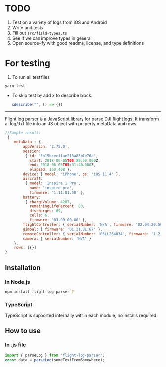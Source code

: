 # TODO

1. Test on a variety of logs from iOS and Android
2. Write unit tests
3. Fill out `src/field-types.ts`
4. See if we can improve types in general
5. Open source-ify with good readme, license, and type definitions

# For testing
1. To run all test files

```bash
yarn test
```

* To skip test by add x to describe block.

```js
   xdescribe("", () => {})
```

- - -

Flight log parser is a [JavaScript library](https://en.wikipedia.org/wiki/JavaScript_library) for parse [DJI flight logs](https://forum.dji.com/thread-114810-1-1.html). It transform a .log/.txt file into an JS object with property metaData and rows.


```js
//Sample result:
 {
    metaData : {
        appVersion: '2.75.0',
        session:
         { id: '5b15bcec1fae218a83b7e76a',
           start: 2018-06-05T05:29:00.000Z,
           end: 2018-06-05T05:31:40.000Z,
           elapsed: 160.408 },
        device: { model: 'iPhone', os: 'iOS 11.4' },
        aircraft:
         { model: 'Inspire 1 Pro',
           name: 'inspire pro',
           firmware: '1.11.01.50' },
        battery:
         { chargeVolume: 4287,
           remainingLifePercent: 83,
           discharges: 69,
           cells: 6,
           firmware: '03.09.00.00' },
        flightController: { serialNumber: 'N/A', firmware: '02.04.20.50' },
        gimbal: { firmware: '01.31.01.67' },
        remoteController: { serialNumber: '03LL264834', firmware: '1.2.0.17' },
        camera: { serialNumber: 'N/A' }
    },
    rows: [{}]
}
```

## Installation

### In Node.js

```bash
npm install flight-log-parser ?
```
### TypeScript

TypeScript is supported internally within each module, no installs required.

## How to use

### In .js file

```js
import { parseLog } from 'flight-log-parser';
const data = parseLog(someTextFromSomewhere);
```

